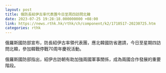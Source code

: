 ```yaml
---
layout: post
title: 俄防長紹伊古率代表團今日至周四訪問北韓
date: 2023-07-25 19:28:18.000000000 +08:00
link: https://news.rthk.hk/rthk/ch/component/k2/1710517-20230725.htm
categories: rthk
---
```


俄羅斯國防部宣布，防長紹伊古率領代表團，應北韓國防省邀請，今日至星期四訪問北韓，參加韓戰停戰70周年慶祝活動。

俄羅斯國防部指出，紹伊古訪朝有助加強兩國軍事關係，成為兩國合作發展的重要階段。
